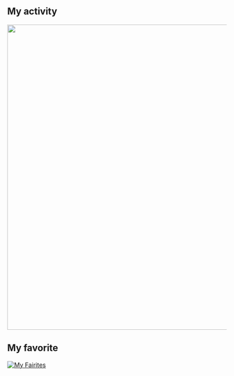 ## My activity
<div align="center">
  <img width="700px"src="https://github-readme-streak-stats.herokuapp.com/?user=static-fuji&theme=react"  />
</div>

## My favorite
[![My Fairites](https://skillicons.dev/icons?i=go,rust,git,github,docker,kubernetes,nginx)](https://skillicons.dev)
